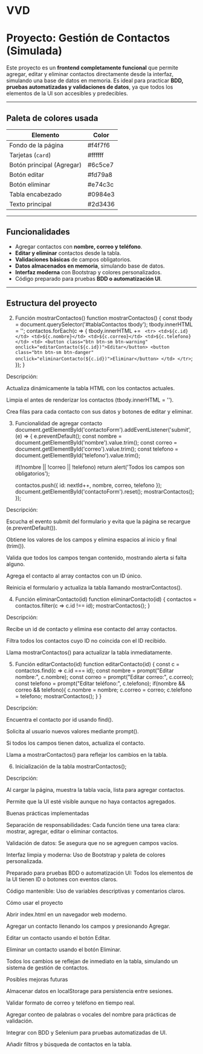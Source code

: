 ﻿# VVD

# Proyecto: Gestión de Contactos (Simulada)

Este proyecto es un **frontend completamente funcional** que permite agregar, editar y eliminar contactos directamente desde la interfaz, simulando una base de datos en memoria. Es ideal para practicar **BDD, pruebas automatizadas y validaciones de datos**, ya que todos los elementos de la UI son accesibles y predecibles.

---

## Paleta de colores usada

| Elemento | Color |
|----------|-------|
| Fondo de la página | #f4f7f6 |
| Tarjetas (`card`) | #ffffff |
| Botón principal (Agregar) | #6c5ce7 |
| Botón editar | #fd79a8 |
| Botón eliminar | #e74c3c |
| Tabla encabezado | #0984e3 |
| Texto principal | #2d3436 |

---

## Funcionalidades

- Agregar contactos con **nombre, correo y teléfono**.
- **Editar y eliminar** contactos desde la tabla.
- **Validaciones básicas** de campos obligatorios.
- **Datos almacenados en memoria**, simulando base de datos.
- **Interfaz moderna** con Bootstrap y colores personalizados.
- Código preparado para pruebas **BDD o automatización UI**.

---

## Estructura del proyecto


2. Función mostrarContactos()
function mostrarContactos() {
    const tbody = document.querySelector('#tablaContactos tbody');
    tbody.innerHTML = '';
    contactos.forEach(c => {
        tbody.innerHTML += `
        <tr>
            <td>${c.id}</td>
            <td>${c.nombre}</td>
            <td>${c.correo}</td>
            <td>${c.telefono}</td>
            <td>
                <button class="btn btn-sm btn-warning" onclick="editarContacto(${c.id})">Editar</button>
                <button class="btn btn-sm btn-danger" onclick="eliminarContacto(${c.id})">Eliminar</button>
            </td>
        </tr>`;
    });
}


Descripción:

Actualiza dinámicamente la tabla HTML con los contactos actuales.

Limpia el <tbody> antes de renderizar los contactos (tbody.innerHTML = '').

Crea filas para cada contacto con sus datos y botones de editar y eliminar.

3. Funcionalidad de agregar contacto
document.getElementById('contactoForm').addEventListener('submit', (e) => {
    e.preventDefault();
    const nombre = document.getElementById('nombre').value.trim();
    const correo = document.getElementById('correo').value.trim();
    const telefono = document.getElementById('telefono').value.trim();

    if(!nombre || !correo || !telefono) return alert('Todos los campos son obligatorios');

    contactos.push({ id: nextId++, nombre, correo, telefono });
    document.getElementById('contactoForm').reset();
    mostrarContactos();
});


Descripción:

Escucha el evento submit del formulario y evita que la página se recargue (e.preventDefault()).

Obtiene los valores de los campos y elimina espacios al inicio y final (trim()).

Valida que todos los campos tengan contenido, mostrando alerta si falta alguno.

Agrega el contacto al array contactos con un ID único.

Reinicia el formulario y actualiza la tabla llamando mostrarContactos().

4. Función eliminarContacto(id)
function eliminarContacto(id) {
    contactos = contactos.filter(c => c.id !== id);
    mostrarContactos();
}


Descripción:

Recibe un id de contacto y elimina ese contacto del array contactos.

Filtra todos los contactos cuyo ID no coincida con el ID recibido.

Llama mostrarContactos() para actualizar la tabla inmediatamente.

5. Función editarContacto(id)
function editarContacto(id) {
    const c = contactos.find(c => c.id === id);
    const nombre = prompt("Editar nombre:", c.nombre);
    const correo = prompt("Editar correo:", c.correo);
    const telefono = prompt("Editar teléfono:", c.telefono);
    if(nombre && correo && telefono){
        c.nombre = nombre;
        c.correo = correo;
        c.telefono = telefono;
        mostrarContactos();
    }
}


Descripción:

Encuentra el contacto por id usando find().

Solicita al usuario nuevos valores mediante prompt().

Si todos los campos tienen datos, actualiza el contacto.

Llama a mostrarContactos() para reflejar los cambios en la tabla.

6. Inicialización de la tabla
mostrarContactos();


Descripción:

Al cargar la página, muestra la tabla vacía, lista para agregar contactos.

Permite que la UI esté visible aunque no haya contactos agregados.

Buenas prácticas implementadas

Separación de responsabilidades: Cada función tiene una tarea clara: mostrar, agregar, editar o eliminar contactos.

Validación de datos: Se asegura que no se agreguen campos vacíos.

Interfaz limpia y moderna: Uso de Bootstrap y paleta de colores personalizada.

Preparado para pruebas BDD o automatización UI: Todos los elementos de la UI tienen ID o botones con eventos claros.

Código mantenible: Uso de variables descriptivas y comentarios claros.

Cómo usar el proyecto

Abrir index.html en un navegador web moderno.

Agregar un contacto llenando los campos y presionando Agregar.

Editar un contacto usando el botón Editar.

Eliminar un contacto usando el botón Eliminar.

Todos los cambios se reflejan de inmediato en la tabla, simulando un sistema de gestión de contactos.

Posibles mejoras futuras

Almacenar datos en localStorage para persistencia entre sesiones.

Validar formato de correo y teléfono en tiempo real.

Agregar conteo de palabras o vocales del nombre para prácticas de validación.

Integrar con BDD y Selenium para pruebas automatizadas de UI.

Añadir filtros y búsqueda de contactos en la tabla.


